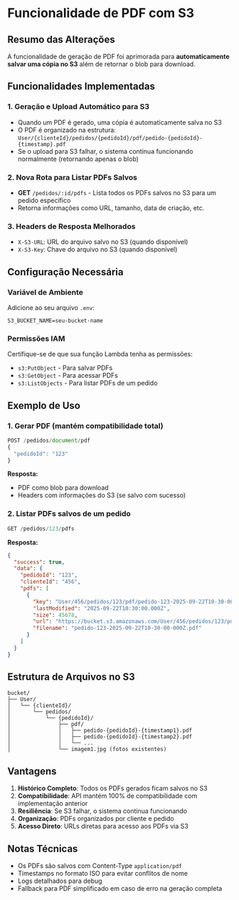 # Funcionalidade de PDF com S3

## Resumo das Alterações

A funcionalidade de geração de PDF foi aprimorada para **automaticamente salvar uma cópia no S3** além de retornar o blob para download.

## Funcionalidades Implementadas

### 1. **Geração e Upload Automático para S3**
- Quando um PDF é gerado, uma cópia é automaticamente salva no S3
- O PDF é organizado na estrutura: `User/{clienteId}/pedidos/{pedidoId}/pdf/pedido-{pedidoId}-{timestamp}.pdf`
- Se o upload para S3 falhar, o sistema continua funcionando normalmente (retornando apenas o blob)

### 2. **Nova Rota para Listar PDFs Salvos**
- **GET** `/pedidos/:id/pdfs` - Lista todos os PDFs salvos no S3 para um pedido específico
- Retorna informações como URL, tamanho, data de criação, etc.

### 3. **Headers de Resposta Melhorados**
- `X-S3-URL`: URL do arquivo salvo no S3 (quando disponível)
- `X-S3-Key`: Chave do arquivo no S3 (quando disponível)

## Configuração Necessária

### Variável de Ambiente
Adicione ao seu arquivo `.env`:
```
S3_BUCKET_NAME=seu-bucket-name
```

### Permissões IAM
Certifique-se de que sua função Lambda tenha as permissões:
- `s3:PutObject` - Para salvar PDFs
- `s3:GetObject` - Para acessar PDFs
- `s3:ListObjects` - Para listar PDFs de um pedido

## Exemplo de Uso

### 1. Gerar PDF (mantém compatibilidade total)
```javascript
POST /pedidos/document/pdf
{
  "pedidoId": "123"
}
```

**Resposta:**
- PDF como blob para download
- Headers com informações do S3 (se salvo com sucesso)

### 2. Listar PDFs salvos de um pedido
```javascript
GET /pedidos/123/pdfs
```

**Resposta:**
```json
{
  "success": true,
  "data": {
    "pedidoId": "123",
    "clienteId": "456",
    "pdfs": [
      {
        "key": "User/456/pedidos/123/pdf/pedido-123-2025-09-22T10-30-00-000Z.pdf",
        "lastModified": "2025-09-22T10:30:00.000Z",
        "size": 45678,
        "url": "https://bucket.s3.amazonaws.com/User/456/pedidos/123/pdf/pedido-123-2025-09-22T10-30-00-000Z.pdf",
        "filename": "pedido-123-2025-09-22T10-30-00-000Z.pdf"
      }
    ]
  }
}
```

## Estrutura de Arquivos no S3

```
bucket/
├── User/
│   └── {clienteId}/
│       └── pedidos/
│           └── {pedidoId}/
│               ├── pdf/
│               │   ├── pedido-{pedidoId}-{timestamp1}.pdf
│               │   ├── pedido-{pedidoId}-{timestamp2}.pdf
│               │   └── ...
│               └── imagem1.jpg (fotos existentes)
```

## Vantagens

1. **Histórico Completo**: Todos os PDFs gerados ficam salvos no S3
2. **Compatibilidade**: API mantém 100% de compatibilidade com implementação anterior
3. **Resiliência**: Se S3 falhar, o sistema continua funcionando
4. **Organização**: PDFs organizados por cliente e pedido
5. **Acesso Direto**: URLs diretas para acesso aos PDFs via S3

## Notas Técnicas

- Os PDFs são salvos com Content-Type `application/pdf`
- Timestamps no formato ISO para evitar conflitos de nome
- Logs detalhados para debug
- Fallback para PDF simplificado em caso de erro na geração completa